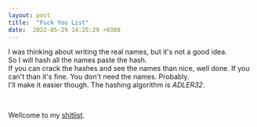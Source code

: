 ```yaml
---
layout: post
title:  "Fuck You List"
date:  2022-05-29 14:25:29 +0300
---
```


I was thinking about writing the real names, but it's not a good idea.  
So I will hash all the names paste the hash.  
If you can crack the hashes and see the names than nice, well done. If you can't than it's fine. You don't need the names. Probably.  
I'll make it easier though. The hashing algorithm is *ADLER32*.  

<br>

Wellcome to my [shitlist](https://www.urbandictionary.com/define.php?term=shitlist).
